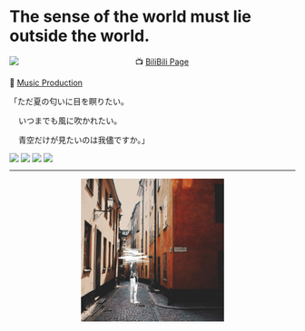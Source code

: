 # The sense of the world must lie outside the world.


<img width="44%" align="left" src="https://github-readme-stats.vercel.app/api?username=annali07&count_private=true&show_icons=true&theme=tokyonight" />

<div align="left">
  
:tv: [BiliBili Page](https://space.bilibili.com/439465595)

:musical_note: [Music Production](https://www.youtube.com/channel/UCBjv0x-eWOwNzmv5EuLw29g)
<p>「ただ夏の匂いに目を瞑りたい。</p>
<p> &nbsp &nbsp いつまでも風に吹かれたい。</p>
<p> &nbsp &nbsp 青空だけが見たいのは我儘ですか。」</p>

</div>


<div style="display: flex">

<img src="https://img.shields.io/badge/-c++-red?style=for-the-badge&logo=cplusplus&logoColor=white" style="margin-right: 0.25rem"/>

<img src="https://img.shields.io/badge/python-blue?&style=for-the-badge&logo=python&logoColor=white" style="margin-right: 0.25rem"/>

<img src="https://img.shields.io/badge/javascript-yellow?&style=for-the-badge&logo=javascript&logoColor=white" style="margin-right: 0.25rem"/>

<img src="https://img.shields.io/badge/rust-d07f4f.svg?&style=for-the-badge&logo=rust&logoColor=white"/>

</div>

---


<p align="center">
  <img width="50%" src="life.jpg">
</p>
